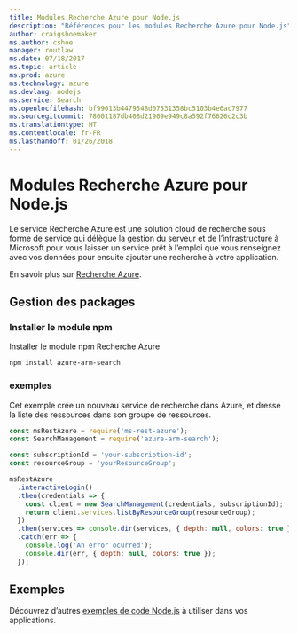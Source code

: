 ```yaml
---
title: Modules Recherche Azure pour Node.js
description: "Références pour les modules Recherche Azure pour Node.js"
author: craigshoemaker
ms.author: cshoe
manager: routlaw
ms.date: 07/18/2017
ms.topic: article
ms.prod: azure
ms.technology: azure
ms.devlang: nodejs
ms.service: Search
ms.openlocfilehash: bf99013b4479548d07531358bc5103b4e6ac7977
ms.sourcegitcommit: 78001187db408d21909e949c8a592f76626c2c3b
ms.translationtype: HT
ms.contentlocale: fr-FR
ms.lasthandoff: 01/26/2018
---
```

# <a name="azure-search-modules-for-nodejs"></a>Modules Recherche Azure pour Node.js

Le service Recherche Azure est une solution cloud de recherche sous forme de service qui délègue la gestion du serveur et de l’infrastructure à Microsoft pour vous laisser un service prêt à l’emploi que vous renseignez avec vos données pour ensuite ajouter une recherche à votre application.

En savoir plus sur [Recherche Azure](https://docs.microsoft.com/azure/search/search-what-is-azure-search).

## <a name="management-package"></a>Gestion des packages

### <a name="install-the-npm-module"></a>Installer le module npm

Installer le module npm Recherche Azure

```bash
npm install azure-arm-search
```

### <a name="example"></a>exemples

Cet exemple crée un nouveau service de recherche dans Azure, et dresse la liste des ressources dans son groupe de ressources.

```javascript
const msRestAzure = require('ms-rest-azure');
const SearchManagement = require('azure-arm-search');

const subscriptionId = 'your-subscription-id';
const resourceGroup = 'yourResourceGroup';

msRestAzure
  .interactiveLogin()
  .then(credentials => {
    const client = new SearchManagement(credentials, subscriptionId);
    return client.services.listByResourceGroup(resourceGroup);
  })
  .then(services => console.dir(services, { depth: null, colors: true }))
  .catch(err => {
    console.log('An error ocurred');
    console.dir(err, { depth: null, colors: true });
  });
```

## <a name="samples"></a>Exemples

Découvrez d’autres [exemples de code Node.js](https://azure.microsoft.com/resources/samples/?platform=nodejs) à utiliser dans vos applications.
